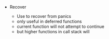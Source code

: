 - Recover

     - Use to recover from panics
     - only useful in deferred functions
     - current function will not attempt to continue
     - but higher functions in call stack will 
